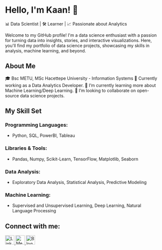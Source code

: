# Hello, I'm Kaan! 👋

📊 Data Scientist | 🛠️ Learner | 📈 Passionate about Analytics

Welcome to my GitHub profile! I'm a data science enthusiast with a passion for turning data into insights, stories, and interactive visualizations. Here, you'll find my portfolio of data science projects, showcasing my skills in analysis, machine learning, and beyond.

## About Me
🎓 Bsc METU, MSc Hacettepe University - Information Systems
💼 Currently working as a Data Analytics Developer.
🌱 I’m currently learning more about Machine Learning/Deep Learning.
👯 I’m looking to collaborate on open-source data science projects.

## My Skill Set

### Programming Languages:
- Python, SQL, PowerBI, Tableau
  
### Libraries & Tools: 
- Pandas, Numpy, Scikit-Learn, TensorFlow, Matplotlib, Seaborn

### Data Analysis:
- Exploratory Data Analysis, Statistical Analysis, Predictive Modeling

### Machine Learning:
- Supervised and Unsupervised Learning, Deep Learning, Natural Language Processing


## Connect with me:
<a href="https://www.linkedin.com/in/alikaanerden">
  <img src="https://upload.wikimedia.org/wikipedia/commons/c/ca/LinkedIn_logo_initials.png" alt="LinkedIn" width="30px"/>
</a>
<a href="https://medium.com/@kaanerdenn">
  <img src="https://upload.wikimedia.org/wikipedia/commons/thumb/e/ec/Medium_logo_Monogram.svg/1200px-Medium_logo_Monogram.svg.png" alt="Medium" width="30px"/>
</a>
<a href="https://statisticswithkaan.blogspot.com">
  <img src="https://seeklogo.com/images/B/blogger_B-logo-47610B2F87-seeklogo.com.png" alt="Blogger" width="30px"/>
</a>
